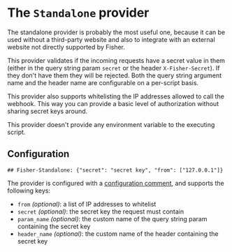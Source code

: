 # The `Standalone` provider

The standalone provider is probably the most useful one, because it can be used
without a third-party website and also to integrate with an external website
not directly supported by Fisher.

This provider validates if the incoming requests have a secret value in them
(either in the query string param `secret` or the header `X-Fisher-Secret`). If
they don't have them they will be rejected. Both the query string argument name
and the header name are configurable on a per-script basis.

This provider also supports whitelisting the IP addresses allowed to call the
webhook. This way you can provide a basic level of authorization without
sharing secret keys around.

This provider doesn't provide any environment variable to the executing script.

## Configuration

```
## Fisher-Standalone: {"secret": "secret key", "from": ["127.0.0.1"]}
```

The provider is configured with a [configuration
comment](../config-comments.md), and supports the following keys:

* `from` *(optional)*: a list of IP addresses to whitelist
* `secret` *(optional)*: the secret key the request must contain
* `param_name` *(optional)*: the custom name of the query string param
  containing the secret key
* `header_name` *(optional)*: the custom name of the header containing the
  secret key
